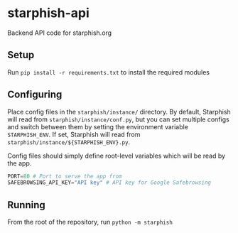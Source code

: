 # starphish-api
Backend API code for starphish.org

## Setup

Run `pip install -r requirements.txt` to install the required modules

## Configuring

Place config files in the `starphish/instance/` directory. By default, Starphish
will read from `starphish/instance/conf.py`, but you can set multiple configs and
switch between them by setting the environment variable `STARPHISH_ENV`. If set,
Starphish will read from `starphish/instance/${STARPHISH_ENV}.py`.

Config files should simply define root-level variables which will be read by the app.

```python
PORT=80 # Port to serve the app from
SAFEBROWSING_API_KEY="API key" # API key for Google Safebrowsing
```

## Running

From the root of the repository, run `python -m starphish`
